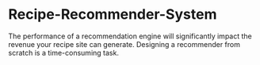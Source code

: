 # Recipe-Recommender-System
The performance of a recommendation engine will significantly impact the revenue your recipe site can generate.  Designing a recommender from scratch is a time-consuming task.
